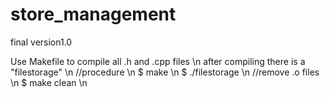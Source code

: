 # store_management
final version1.0

Use Makefile to compile all .h and .cpp files \n
after compiling there is a "filestorage"   \n
//procedure  \n
$ make  \n
$ ./filestorage \n
//remove .o files \n
$ make clean  \n
